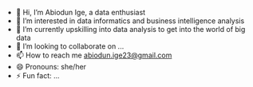 - 👋 Hi, I’m Abiodun Ige, a data enthusiast
- 👀 I’m interested in data informatics and business intelligence analysis
- 🌱 I’m currently upskilling into data analysis to get into the world of big data
- 💞️ I’m looking to collaborate on ...
- 📫 How to reach me abiodun.ige23@gmail.com
- 😄 Pronouns: she/her
- ⚡ Fun fact: ... 


